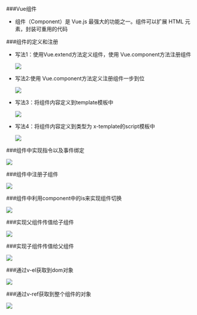 ###Vue组件

* 组件（Component）是 Vue.js 最强大的功能之一。组件可以扩展 HTML 元素，封装可重用的代码

###组件的定义和注册

- 写法1：使用Vue.extend方法定义组件，使用 Vue.component方法注册组件

   ![](/assets/d3-7.png)

- 写法2:使用 Vue.component方法定义注册组件一步到位

   ![](/assets/d3-8.png)   

- 写法3：将组件内容定义到template模板中
    
   ![](/assets/d3-9.png)
    
- 写法4：将组件内容定义到类型为 x-template的script模板中
    
   ![](/assets/d3-10.png)   
    

###组件中实现指令以及事件绑定
    
   ![](/assets/d3-11.png)
    

###组件中注册子组件
    
   ![](/assets/d3-12.png)
    
###组件中利用component中的is来实现组件切换
    
   ![](/assets/d3-13.png)
   
###实现父组件传值给子组件
    
   ![](/assets/d3-14.png)

###实现子组件传值给父组件
    
   ![](/assets/d3-15.png)
   
###通过v-el获取到dom对象
    
   ![](/assets/d3-16.png)
   
###通过v-ref获取到整个组件的对象
    
   ![](/assets/d3-17.png)
